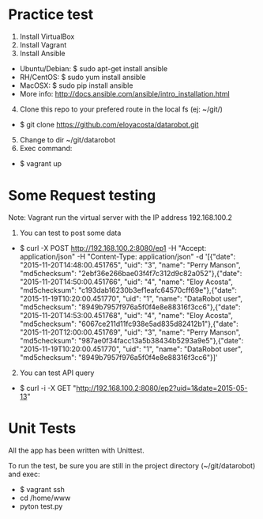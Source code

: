 # Practice test 

1. Install VirtualBox
2. Install Vagrant
3. Install Ansible
  * Ubuntu/Debian: $ sudo apt-get install ansible
  * RH/CentOS: $ sudo yum install ansible
  * MacOSX: $ sudo pip install ansible
  * More info: http://docs.ansible.com/ansible/intro_installation.html
4. Clone this repo to your prefered route in the local fs (ej: ~/git/)
  * $ git clone https://github.com/eloyacosta/datarobot.git
5. Change to dir ~/git/datarobot
6. Exec command: 
  * $ vagrant up

# Some Request testing

Note: Vagrant run the virtual server with the IP address 192.168.100.2

1. You can test to post some data

* $ curl -X POST http://192.168.100.2:8080/ep1 -H "Accept: application/json" -H "Content-Type: application/json" -d '[{"date": "2015-11-20T14:48:00.451765", "uid": "3", "name": "Perry Manson", "md5checksum": "2ebf36e266bae03f4f7c312d9c82a052"},{"date": "2015-11-20T14:50:00.451766", "uid": "4", "name": "Eloy Acosta", "md5checksum": "c193dab16230b3ef1eafc64570cff69e"},{"date": "2015-11-19T10:20:00.451770", "uid": "1", "name": "DataRobot user", "md5checksum": "8949b7957f976a5f0f4e8e88316f3cc6"},{"date": "2015-11-20T14:53:00.451768", "uid": "4", "name": "Eloy Acosta", "md5checksum": "6067ce211d11fc938e5ad835d82412b1"},{"date": "2015-11-20T12:00:00.451769", "uid": "3", "name": "Perry Manson", "md5checksum": "987ae0f34facc13a5b38434b5293a9e5"},{"date": "2015-11-19T10:20:00.451770", "uid": "1", "name": "DataRobot user", "md5checksum": "8949b7957f976a5f0f4e8e88316f3cc6"}]'

2. You can test API query

* $ curl -i -X GET "http://192.168.100.2:8080/ep2?uid=1&date=2015-05-13"

# Unit Tests 

All the app has been written with Unittest.

To run the test, be sure you are still in the project directory (~/git/datarobot) and exec:

  * $ vagrant ssh
  * cd /home/www
  * pyton test.py



